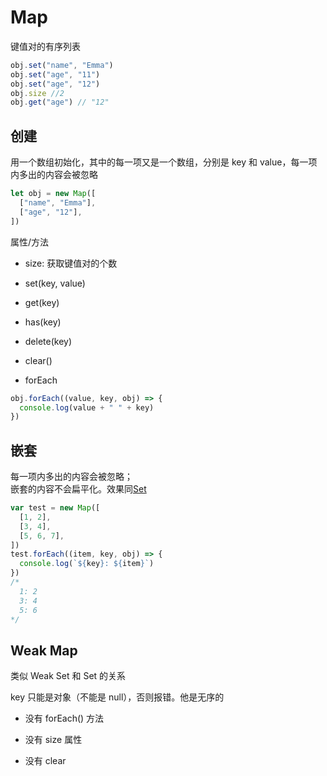 # Map

键值对的有序列表

```js
obj.set("name", "Emma")
obj.set("age", "11")
obj.set("age", "12")
obj.size //2
obj.get("age") // "12"
```

## 创建

用一个数组初始化，其中的每一项又是一个数组，分别是 key 和 value，每一项内多出的内容会被忽略

```js
let obj = new Map([
  ["name", "Emma"],
  ["age", "12"],
])
```

属性/方法

- size: 获取键值对的个数

- set(key, value)

- get(key)

- has(key)

- delete(key)

- clear()

- forEach

```js
obj.forEach((value, key, obj) => {
  console.log(value + " " + key)
})
```

## 嵌套

每一项内多出的内容会被忽略；  
嵌套的内容不会扁平化。效果同[Set](./015_set.md#嵌套)

```js
var test = new Map([
  [1, 2],
  [3, 4],
  [5, 6, 7],
])
test.forEach((item, key, obj) => {
  console.log(`${key}: ${item}`)
})
/* 
  1: 2
  3: 4
  5: 6 
*/
```

## Weak Map

类似 Weak Set 和 Set 的关系

key 只能是对象（不能是 null），否则报错。他是无序的

- 没有 forEach() 方法

- 没有 size 属性

- 没有 clear
